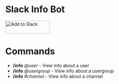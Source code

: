 # Slack Info Bot

<a href="https://infobot.khushrajrathod.com"><img alt="Add to Slack" height="40" width="139" src="https://platform.slack-edge.com/img/add_to_slack.png" srcSet="https://platform.slack-edge.com/img/add_to_slack.png 1x, https://platform.slack-edge.com/img/add_to_slack@2x.png 2x" /></a>

# Commands

- **/info** _@user_ - View info about a user
- **/info** _@usergroup_ - View info about a usergroup
- **/info** _#channel_ - View info about a channel
